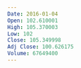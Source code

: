 ```yaml
---
Date: 2016-01-04
Open: 102.610001
High: 105.370003
Low: 102
Close: 105.349998
Adj Close: 100.626175
Volume: 67649400
---
```

